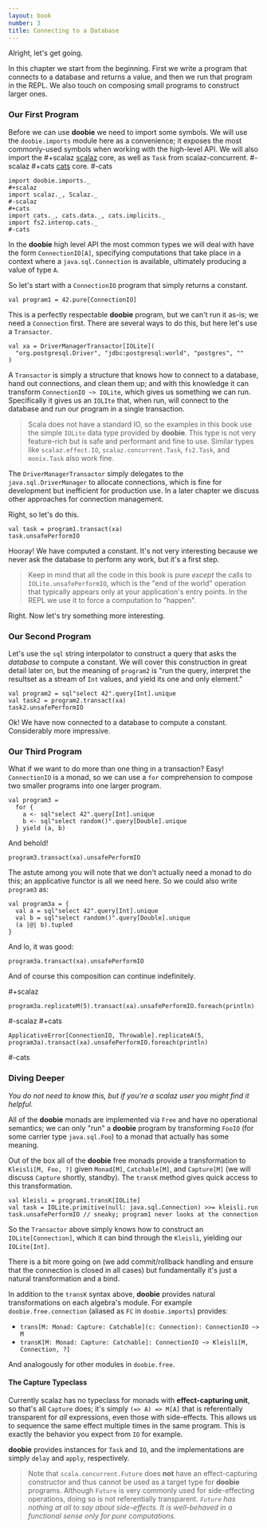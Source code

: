 ```yaml
---
layout: book
number: 3
title: Connecting to a Database
---
```


Alright, let's get going.

In this chapter we start from the beginning. First we write a program that connects to a database and returns a value, and then we run that program in the REPL. We also touch on composing small programs to construct larger ones.

### Our First Program

Before we can use **doobie** we need to import some symbols. We will use the `doobie.imports` module here as a convenience; it exposes the most commonly-used symbols when working with the high-level API. We will also import the 
#+scalaz
[scalaz](https://github.com/scalaz/scalaz) core, as well as `Task` from scalaz-concurrent.
#-scalaz
#+cats
[cats](https://github.com/typelevel/cats) core.
#-cats

```tut:silent
import doobie.imports._
#+scalaz
import scalaz._, Scalaz._
#-scalaz
#+cats
import cats._, cats.data._, cats.implicits._
import fs2.interop.cats._
#-cats
```

In the **doobie** high level API the most common types we will deal with have the form `ConnectionIO[A]`, specifying computations that take place in a context where a `java.sql.Connection` is available, ultimately producing a value of type `A`.

So let's start with a `ConnectionIO` program that simply returns a constant.

```tut
val program1 = 42.pure[ConnectionIO]
```

This is a perfectly respectable **doobie** program, but we can't run it as-is; we need a `Connection` first. There are several ways to do this, but here let's use a `Transactor`.

```tut:silent
val xa = DriverManagerTransactor[IOLite](
  "org.postgresql.Driver", "jdbc:postgresql:world", "postgres", ""
)
```

A `Transactor` is simply a structure that knows how to connect to a database, hand out connections, and clean them up; and with this knowledge it can transform `ConnectionIO ~> IOLite`, which gives us something we can run. Specifically it gives us an `IOLIte` that, when run, will connect to the database and run our program in a single transaction.

> Scala does not have a standard IO, so the examples in this book use the simple `IOLite` data type provided by **doobie**. This type is not very feature-rich but is safe and performant and fine to use. Similar types like `scalaz.effect.IO`, `scalaz.concurrent.Task`, `fs2.Task`, and `monix.Task` also work fine.

The `DriverManagerTransactor` simply delegates to the `java.sql.DriverManager` to allocate connections, which is fine for development but inefficient for production use. In a later chapter we discuss other approaches for connection management.

Right, so let's do this.

```tut
val task = program1.transact(xa)
task.unsafePerformIO
```

Hooray! We have computed a constant. It's not very interesting because we never ask the database to perform any work, but it's a first step.

> Keep in mind that all the code in this book is pure *except* the calls to `IOLite.unsafePerformIO`, which is the "end of the world" operation that typically appears only at your application's entry points. In the REPL we use it to force a computation to "happen".

Right. Now let's try something more interesting.

### Our Second Program

Let's use the `sql` string interpolator to construct a query that asks the *database* to compute a constant. We will cover this construction in great detail later on, but the meaning of `program2` is "run the query, interpret the resultset as a stream of `Int` values, and yield its one and only element."

```tut
val program2 = sql"select 42".query[Int].unique
val task2 = program2.transact(xa)
task2.unsafePerformIO
```

Ok! We have now connected to a database to compute a constant. Considerably more impressive. 


### Our Third Program

What if we want to do more than one thing in a transaction? Easy! `ConnectionIO` is a monad, so we can use a `for` comprehension to compose two smaller programs into one larger program.

```tut:silent
val program3 = 
  for {
    a <- sql"select 42".query[Int].unique
    b <- sql"select random()".query[Double].unique
  } yield (a, b)
```

And behold!

```tut
program3.transact(xa).unsafePerformIO
```

The astute among you will note that we don't actually need a monad to do this; an applicative functor is all we need here. So we could also write `program3` as:

```tut:silent
val program3a = {
  val a = sql"select 42".query[Int].unique
  val b = sql"select random()".query[Double].unique
  (a |@| b).tupled
}
```

And lo, it was good:

```tut
program3a.transact(xa).unsafePerformIO
```

And of course this composition can continue indefinitely.

#+scalaz
```tut
program3a.replicateM(5).transact(xa).unsafePerformIO.foreach(println)
```
#-scalaz
#+cats
```tut
ApplicativeError[ConnectionIO, Throwable].replicateA(5, program3a).transact(xa).unsafePerformIO.foreach(println)
```
#-cats

### Diving Deeper

*You do not need to know this, but if you're a scalaz user you might find it helpful.*

All of the **doobie** monads are implemented via `Free` and have no operational semantics; we can only "run" a **doobie** program by transforming `FooIO` (for some carrier type `java.sql.Foo`) to a monad that actually has some meaning. 

Out of the box all of the **doobie** free monads provide a transformation to `Kleisli[M, Foo, ?]` given `Monad[M]`, `Catchable[M]`, and `Capture[M]` (we will discuss `Capture` shortly, standby). The `transK` method gives quick access to this transformation.

```tut
val kleisli = program1.transK[IOLite] 
val task = IOLite.primitive(null: java.sql.Connection) >>= kleisli.run
task.unsafePerformIO // sneaky; program1 never looks at the connection
```

So the `Transactor` above simply knows how to construct an `IOLite[Connection]`, which it can bind through the `Kleisli`, yielding our `IOLite[Int]`.

There is a bit more going on (we add commit/rollback handling and ensure that the connection is closed in all cases) but fundamentally it's just a natural transformation and a bind.

In addition to the `transK` syntax above, **doobie** provides natural transformations on each algebra's module. For example `doobie.free.connection` (aliased as `FC` in `doobie.imports`) provides:

- `trans[M: Monad: Capture: Catchable](c: Connection): ConnectionIO ~> M`
- `transK[M: Monad: Capture: Catchable]: ConnectionIO ~> Kleisli[M, Connection, ?]`

And analogously for other modules in `doobie.free`.


#### The Capture Typeclass

Currently scalaz has no typeclass for monads with **effect-capturing unit**, so that's all `Capture` does; it's simply `(=> A) => M[A]` that is referentially transparent for *all* expressions, even those with side-effects. This allows us to sequence the same effect multiple times in the same program. This is exactly the behavior you expect from `IO` for example. 

**doobie** provides instances for `Task` and `IO`, and the implementations are simply `delay` and `apply`, respectively.

> Note that `scala.concurrent.Future` does **not** have an effect-capturing constructor and thus cannot be used as a target type for **doobie** programs. Although `Future` is very commonly used for side-effecting operations, doing so is not referentially transparent. *`Future` has nothing at all to say about side-effects. It is well-behaved in a functional sense only for pure computations.*

